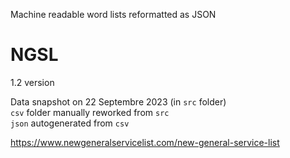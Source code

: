 Machine readable word lists reformatted as JSON

# NGSL

1.2 version

Data snapshot on 22 Septembre 2023 (in `src` folder) \
`csv` folder manually reworked from `src` \
`json` autogenerated from `csv`

https://www.newgeneralservicelist.com/new-general-service-list
